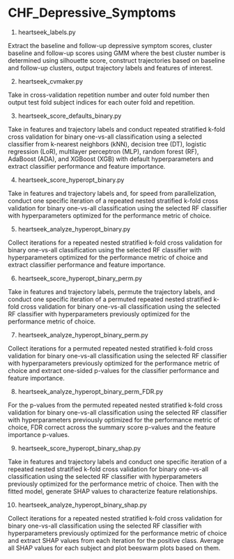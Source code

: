 # CHF_Depressive_Symptoms

1. heartseek_labels.py

Extract the baseline and follow-up depressive symptom scores, cluster baseline and follow-up 
scores using GMM where the best cluster number is determined using silhouette score, 
construct trajectories based on baseline and follow-up clusters, output trajectory 
labels and features of interest. 

2. heartseek_cvmaker.py

Take in cross-validation repetition number and outer fold number then output
test fold subject indices for each outer fold and repetition.

3. heartseek_score_defaults_binary.py

Take in features and trajectory labels and conduct repeated stratified k-fold cross 
validation for binary one-vs-all classification using a selected classifier from 
k-nearest neighbors (kNN), decision tree (DT), logistic regression (LoR), multilayer 
perceptron (MLP), random forest (RF), AdaBoost (ADA), and XGBoost (XGB) with 
default hyperparameters and extract classifier performance and feature importance.

4. heartseek_score_hyperopt_binary.py

Take in features and trajectory labels and, for speed from parallelization, conduct 
one specific iteration of a repeated nested stratified k-fold cross validation 
for binary one-vs-all classification using the selected RF classifier with 
hyperparameters optimized for the performance metric of choice.

5. heartseek_analyze_hyperopt_binary.py

Collect iterations for a repeated nested stratified k-fold cross validation 
for binary one-vs-all classification using the selected RF classifier with 
hyperparameters optimized for the performance metric of choice and extract 
classifier performance and feature importance.

6. heartseek_score_hyperopt_binary_perm.py

Take in features and trajectory labels, permute the trajectory labels, and conduct 
one specific iteration of a permuted repeated nested stratified k-fold cross 
validation for binary one-vs-all classification using the selected RF classifier with 
hyperparameters previously optimized for the performance metric of choice.

7. heartseek_analyze_hyperopt_binary_perm.py

Collect iterations for a permuted repeated nested stratified k-fold cross 
validation for binary one-vs-all classification using the selected RF classifier 
with hyperparameters previously optimized for the performance metric of choice 
and extract one-sided p-values for the classifier performance and feature importance.

8. heartseek_analyze_hyperopt_binary_perm_FDR.py

For the p-values from the permuted repeated nested stratified k-fold cross validation for binary 
one-vs-all classification using the selected RF classifier 
with hyperparameters previously optimized for the performance metric of choice,
FDR correct across the summary score p-values and the feature importance p-values.

9. heartseek_score_hyperopt_binary_shap.py 

Take in features and trajectory labels and conduct one specific iteration of a 
repeated nested stratified k-fold cross validation for binary one-vs-all classification 
using the selected RF classifier with hyperparameters previously optimized for the 
performance metric of choice. Then with the fitted model, generate SHAP values
to characterize feature relationships.

10. heartseek_analyze_hyperopt_binary_shap.py

Collect iterations for a repeated nested stratified k-fold cross 
validation for binary one-vs-all classification using the selected RF classifier 
with hyperparameters previously optimized for the performance metric of choice 
and extract SHAP values from each iteration for the positive class. Average all 
SHAP values for each subject and plot beeswarm plots based on them.

